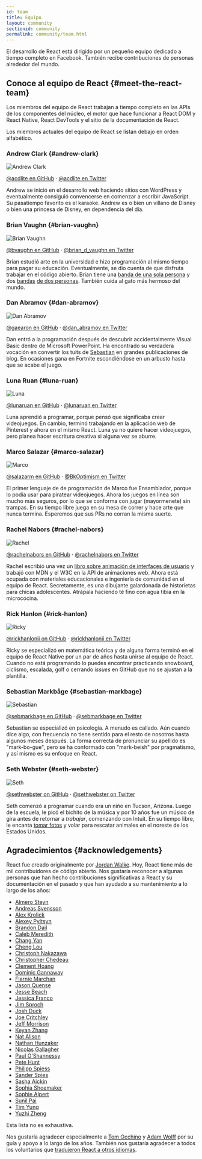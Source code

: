 ```yaml
---
id: team
title: Equipo
layout: community
sectionid: community
permalink: community/team.html
---
```


El desarrollo de React está dirigido por un pequeño equipo dedicado a tiempo completo en Facebook. También recibe contribuciones de personas alrededor del mundo.

## Conoce al equipo de React {#meet-the-react-team}

Los miembros del equipo de React trabajan a tiempo completo en las APIs de los componentes del núcleo, el motor que hace funcionar a React DOM y React Native, React DevTools y el sitio de la documentación de React.

Los miembros actuales del equipo de React se listan debajo en orden alfabético.

### Andrew Clark {#andrew-clark}

![Andrew Clark](../images/team/acdlite.jpg)

[@acdlite en GitHub](https://github.com/acdlite) &middot; [@acdlite en Twitter](https://twitter.com/acdlite)

Andrew se inició en el desarrollo web haciendo sitios con WordPress y eventualmente consiguió convencerse en comenzar a escribir JavaScript. Su pasatiempo favorito es el karaoke. Andrew es o bien un villano de Disney o bien una princesa de Disney, en dependencia del día.

### Brian Vaughn {#brian-vaughn}

![Brian Vaughn](../images/team/bvaughn.jpg)

[@bvaughn en GitHub](https://github.com/bvaughn) &middot; [@brian\_d\_vaughn en Twitter](https://twitter.com/brian_d_vaughn)

Brian estudió arte en la universidad e hizo programación al mismo tiempo para pagar su educación. Eventualmente, se dio cuenta de que disfruta trabajar en el código abierto. Brian tiene una [banda de una sola persona](https://soundcloud.com/brianvaughn/) y dos [bandas](https://soundcloud.com/pilotlessdrone) [de dos personas](https://soundcloud.com/pinwurm). También cuida al gato más hermoso del mundo.

### Dan Abramov {#dan-abramov}

![Dan Abramov](../images/team/gaearon.jpg)

[@gaearon en GitHub](https://github.com/gaearon) &middot; [@dan_abramov en Twitter](https://twitter.com/dan_abramov)

Dan entró a la programación después de descubrir accidentalmente Visual Basic dentro de Microsoft PowerPoint. Ha encontrado su verdadera vocación en convertir los tuits de [Sebastian](#sebastian-markbage) en grandes publicaciones de blog. En ocasiones gana en Fortnite escondiéndose en un arbusto hasta que se acabe el juego.

### Luna Ruan {#luna-ruan}

![Luna](../images/team/lunaruan.jpg)

[@lunaruan en GitHub](https://github.com/lunaruan) &middot; [@lunaruan en Twitter](https://twitter.com/lunaruan)

Luna aprendió a programar, porque pensó que significaba crear videojuegos. En cambio, terminó trabajando en la aplicación web de Pinterest y ahora en el mismo React. Luna ya no quiere hacer videojuegos, pero planea hacer escritura creativa si alguna vez se aburre.

### Marco Salazar {#marco-salazar}

![Marco](../images/team/salazarm.jpeg)

[@salazarm en GitHub](https://github.com/salazarm) &middot; [@BkOptimism en Twitter](https://twitter.com/BkOptimism)

El primer lenguaje de de programación de Marco fue Ensamblador, porque lo podía usar para piratear videojuegos. Ahora los juegos en línea son mucho más seguros, por lo que se conforma con jugar (mayormenete) sin trampas. En su tiempo libre juega en su mesa de correr y hace arte que nunca termina. Esperemos que sus PRs no corran la misma suerte.

### Rachel Nabors {#rachel-nabors}

![Rachel](../images/team/rnabors.jpg)

[@rachelnabors en GitHub](https://github.com/rachelnabors) &middot; [@rachelnabors en Twitter](https://twitter.com/rachelnabors)

Rachel escribió una vez un [libro sobre animación de interfaces de usuario](https://abookapart.com/products/animation-at-work) y trabajó con MDN y el W3C en la API de animaciones web. Ahora está ocupada con materiales educacionales e ingeniería de comunidad en el equipo de React. Secretamente, es una dibujante galardonada de historietas para chicas adolescentes. Atrápala haciendo té fino con agua tibia en la micrococina.

### Rick Hanlon {#rick-hanlon}

![Ricky](../images/team/rickhanlonii.jpg)

[@rickhanlonii on GitHub](https://github.com/rickhanlonii) &middot; [@rickhanlonii en Twitter](https://twitter.com/rickhanlonii)

Ricky se especializó en matemática teórica y de alguna forma terminó en el equipo de React Native por un par de años hasta unirse al equipo de React. Cuando no está programando lo puedes encontrar practicando snowboard, ciclismo, escalada, golf o cerrando *issues* en GitHub que no se ajustan a la plantilla.

### Sebastian Markbåge {#sebastian-markbage}

![Sebastian](../images/team/sebmarkbage.jpg)

[@sebmarkbage en GitHub](https://github.com/sebmarkbage) &middot; [@sebmarkbage en Twitter](https://twitter.com/sebmarkbage)

Sebastian se especializó en psicología. A menudo es callado. Aún cuando dice algo, con frecuencia no tiene sentido para el resto de nosotros hasta algunos meses después. La forma correcta de pronunciar su apellido es "mark-bo-gue", pero se ha conformado con "mark-beish" por pragmatismo, y así mismo es su enfoque en React.

### Seth Webster {#seth-webster}

![Seth](../images/team/sethwebster.jpg)

[@sethwebster on GitHub](https://github.com/sethwebster) &middot; [@sethwebster on Twitter](https://twitter.com/sethwebster)

Seth comenzó a programar cuando era un niño en Tucson, Arizona. Luego de la escuela, le picó el bichito de la música y por 10 años fue un músico de gira antes de retornar a *trabajar*, comenzando con Intuit. En su tiempo libre, le encanta [tomar fotos](https://www.sethwebster.com) y volar para rescatar animales en el noreste de los Estados Unidos.

## Agradecimientos {#acknowledgements}

React fue creado originalmente por [Jordan Walke](https://github.com/jordwalke). Hoy, React tiene más de mil contribuidores de código abierto. Nos gustaría reconocer a algunas personas que han hecho contribuciones significativas a React y su documentación en el pasado y que han ayudado a su mantenimiento a lo largo de los años:

* [Almero Steyn](https://github.com/AlmeroSteyn)
* [Andreas Svensson](https://github.com/syranide)
* [Alex Krolick](https://github.com/alexkrolick)
* [Alexey Pyltsyn](https://github.com/lex111)
* [Brandon Dail](https://github.com/aweary)
* [Caleb Meredith](https://github.com/calebmer)
* [Chang Yan](https://github.com/cyan33)
* [Cheng Lou](https://github.com/chenglou)
* [Christoph Nakazawa](https://github.com/cpojer)
* [Christopher Chedeau](https://github.com/vjeux)
* [Clement Hoang](https://github.com/clemmy)
* [Dominic Gannaway](https://github.com/trueadm)
* [Flarnie Marchan](https://github.com/flarnie)
* [Jason Quense](https://github.com/jquense)
* [Jesse Beach](https://github.com/jessebeach)
* [Jessica Franco](https://github.com/Jessidhia)
* [Jim Sproch](https://github.com/jimfb)
* [Josh Duck](https://github.com/joshduck)
* [Joe Critchley](https://github.com/joecritch)
* [Jeff Morrison](https://github.com/jeffmo)
* [Keyan Zhang](https://github.com/keyz)
* [Nat Alison](https://github.com/tesseralis)
* [Nathan Hunzaker](https://github.com/nhunzaker)
* [Nicolas Gallagher](https://github.com/necolas)
* [Paul O'Shannessy](https://github.com/zpao)
* [Pete Hunt](https://github.com/petehunt)
* [Philipp Spiess](https://github.com/philipp-spiess)
* [Sander Spies](https://github.com/sanderspies)
* [Sasha Aickin](https://github.com/aickin)
* [Sophia Shoemaker](https://github.com/mrscobbler)
* [Sophie Alpert](https://github.com/sophiebits)
* [Sunil Pai](https://github.com/threepointone)
* [Tim Yung](https://github.com/yungsters)
* [Yuzhi Zheng](https://github.com/yuzhi)

Esta lista no es exhaustiva.

Nos gustaría agradecer especialmente a [Tom Occhino](https://github.com/tomocchino) y [Adam Wolff](https://github.com/wolffiex) por su guía y apoyo a lo largo de los años. También nos gustaría agradecer a todos los voluntarios que [tradujeron React a otros idiomas](https://isreacttranslatedyet.com/).
